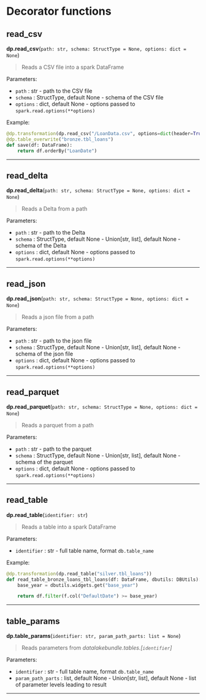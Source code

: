 # Decorator functions

## read_csv
__dp.read_csv__(`path: str, schema: StructType = None, options: dict = None`)

> Reads a CSV file into a spark DataFrame

Parameters:

- `path` : str - path to the CSV file
- `schema` : StructType, default None - schema of the CSV file
- `options` : dict, default None - options passed to `spark.read.options(**options)`

Example:
```python
@dp.transformation(dp.read_csv("/LoanData.csv", options=dict(header=True, inferSchema=True)), display=True)
@dp.table_overwrite("bronze.tbl_loans")
def save(df: DataFrame):
    return df.orderBy("LoanDate")
```

---

## read_delta
__dp.read_delta__(`path: str, schema: StructType = None, options: dict = None`)

> Reads a Delta from a path

Parameters:

- `path` : str - path to the Delta
- `schema` : StructType, default None - Union[str, list], default None - schema of the Delta
- `options` : dict, default None - options passed to `spark.read.options(**options)`

---

## read_json
__dp.read_json__(`path: str, schema: StructType = None, options: dict = None`)

> Reads a json file from a path

Parameters:

- `path` : str - path to the json file
- `schema` : StructType, default None - Union[str, list], default None - schema of the json file
- `options` : dict, default None - options passed to `spark.read.options(**options)`

---

## read_parquet
__dp.read_parquet__(`path: str, schema: StructType = None, options: dict = None`)

> Reads a parquet from a path

Parameters:

- `path` : str - path to the parquet
- `schema` : StructType, default None - Union[str, list], default None - schema of the parquet
- `options` : dict, default None - options passed to `spark.read.options(**options)`

---

## read_table
__dp.read_table__(`identifier: str`)

> Reads a table into a spark DataFrame

Parameters:

- `identifier` : str - full table name, format `db.table_name`

Example:

```python
@dp.transformation(dp.read_table("silver.tbl_loans"))
def read_table_bronze_loans_tbl_loans(df: DataFrame, dbutils: DBUtils):
    base_year = dbutils.widgets.get("base_year")

    return df.filter(f.col("DefaultDate") >= base_year)
```

---

## table_params
__dp.table_params__(`identifier: str, param_path_parts: list = None`)

> Reads parameters from _datalakebundle.tables.[`identifier`]_

Parameters:

- `identifier` : str - full table name, format `db.table_name`
- `param_path_parts` : list, default None - Union[str, list], default None - list of parameter levels leading to result
---
